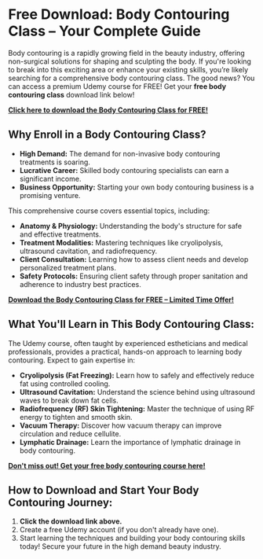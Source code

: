 # Free Download: Body Contouring Class – Your Complete Guide

Body contouring is a rapidly growing field in the beauty industry, offering non-surgical solutions for shaping and sculpting the body. If you're looking to break into this exciting area or enhance your existing skills, you’re likely searching for a comprehensive body contouring class. The good news? You can access a premium Udemy course for FREE! Get your **free body contouring class** download link below!

[**Click here to download the Body Contouring Class for FREE!**](https://udemywork.com/body-contouring-class)

## Why Enroll in a Body Contouring Class?

*   **High Demand:** The demand for non-invasive body contouring treatments is soaring.
*   **Lucrative Career:** Skilled body contouring specialists can earn a significant income.
*   **Business Opportunity:** Starting your own body contouring business is a promising venture.

This comprehensive course covers essential topics, including:

*   **Anatomy & Physiology:** Understanding the body's structure for safe and effective treatments.
*   **Treatment Modalities:** Mastering techniques like cryolipolysis, ultrasound cavitation, and radiofrequency.
*   **Client Consultation:** Learning how to assess client needs and develop personalized treatment plans.
*   **Safety Protocols:** Ensuring client safety through proper sanitation and adherence to industry best practices.

[**Download the Body Contouring Class for FREE – Limited Time Offer!**](https://udemywork.com/body-contouring-class)

## What You'll Learn in This Body Contouring Class:

The Udemy course, often taught by experienced estheticians and medical professionals, provides a practical, hands-on approach to learning body contouring. Expect to gain expertise in:

*   **Cryolipolysis (Fat Freezing):** Learn how to safely and effectively reduce fat using controlled cooling.
*   **Ultrasound Cavitation:** Understand the science behind using ultrasound waves to break down fat cells.
*   **Radiofrequency (RF) Skin Tightening:** Master the technique of using RF energy to tighten and smooth skin.
*   **Vacuum Therapy:** Discover how vacuum therapy can improve circulation and reduce cellulite.
*   **Lymphatic Drainage:** Learn the importance of lymphatic drainage in body contouring.

[**Don't miss out! Get your free body contouring course here!**](https://udemywork.com/body-contouring-class)

## How to Download and Start Your Body Contouring Journey:

1.  **Click the download link above.**
2.  Create a free Udemy account (if you don't already have one).
3.  Start learning the techniques and building your body contouring skills today! Secure your future in the high demand beauty industry.
